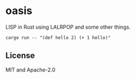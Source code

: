 # oasis

LISP in Rust using LALRPOP and some other things.

```
cargo run -- "(def hello 2) (+ 1 hello)"
```

## License

MIT and Apache-2.0
